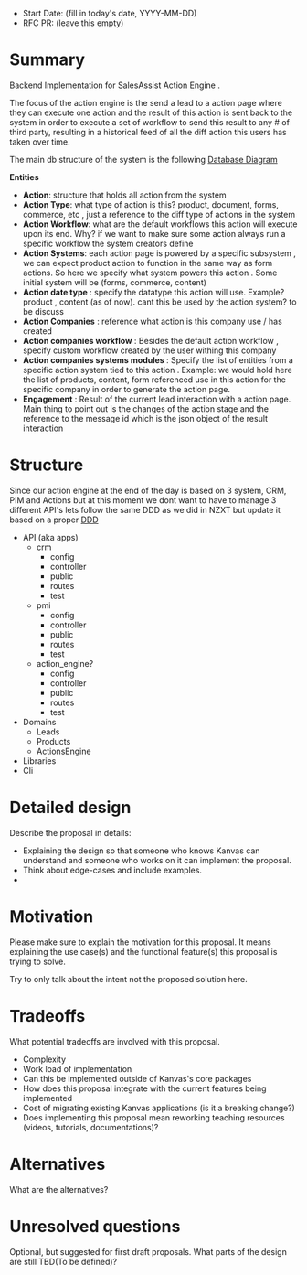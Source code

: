 - Start Date: (fill in today's date, YYYY-MM-DD)
- RFC PR: (leave this empty)

# Summary

Backend Implementation for SalesAssist Action Engine .

The focus of the action engine is the send a lead to a action page where they can execute one action and the result of this action is sent back to the system in order to execute a set of workflow to send this result to any # of third party, resulting in a historical feed of all the diff action this users has taken over time.

The main db structure of the system is the following [Database Diagram](https://dbdiagram.io/d/60e7cf6b7e498c3bb3eecfee)

**Entities**
- **Action**: structure that holds all action from the system
- **Action Type**: what type of action is this? product, document, forms, commerce, etc , just a reference to the diff type of actions in the system
- **Action Workflow**: what are the default workflows this action will execute upon its end. Why? if we want to make sure some action always run a specific workflow the system creators define
- **Action Systems**: each action page is powered by a specific subsystem , we can expect product action to function in the same way as form actions. So here we specify what system powers this action . Some initial system will be (forms, commerce, content)
- **Action date type** :  specify the datatype this action will use. Example? product , content (as of now). cant this be used by the action system? to be discuss
- **Action Companies** : reference what action is this company use / has created
- **Action companies workflow** : Besides the default action workflow , specify custom workflow created by the user withing this company
- **Action companies systems modules** : Specify the list of entities from a specific action system tied to this action . Example: we would hold here the list of products, content, form referenced use in this action for the specific company in order to generate the action page.
- **Engagement** : Result of the current lead interaction with a action page. Main thing to point out is the changes of the action stage and the reference to the message id which is the json object of the result interaction

# Structure

Since our action engine at the end of the day is based on 3 system, CRM, PIM and Actions but at this moment we dont want to have to manage 3 different API's lets follow the same DDD as we did in NZXT but update it based on a proper [DDD](https://stitcher.io/blog/laravel-beyond-crud-01-domain-oriented-laravel)

- API (aka apps)
  - crm
    - config
    - controller
    - public
    - routes
    - test
  - pmi
    - config
    - controller
    - public
    - routes
    - test
  - action_engine?
    - config
    - controller
    - public
    - routes
    - test
- Domains
  - Leads
  - Products
  - ActionsEngine
- Libraries
- Cli

# Detailed design

Describe the proposal in details:

- Explaining the design so that someone who knows Kanvas can understand and someone who works on it can implement the proposal. 
- Think about edge-cases and include examples.
- 
# Motivation

Please make sure to explain the motivation for this proposal. 
It means explaining the use case(s) and the functional feature(s) this proposal is trying to solve. 

Try to only talk about the intent not the proposed solution here.


# Tradeoffs

What potential tradeoffs are involved with this proposal.

- Complexity
- Work load of implementation
- Can this be implemented outside of Kanvas's core packages
- How does this proposal integrate with the current features being implemented
- Cost of migrating existing Kanvas applications (is it a breaking change?)
- Does implementing this proposal mean reworking teaching resources (videos, tutorials, documentations)?

# Alternatives

What are the alternatives?

# Unresolved questions

Optional, but suggested for first draft proposals. What parts of the design are still TBD(To be defined)?
